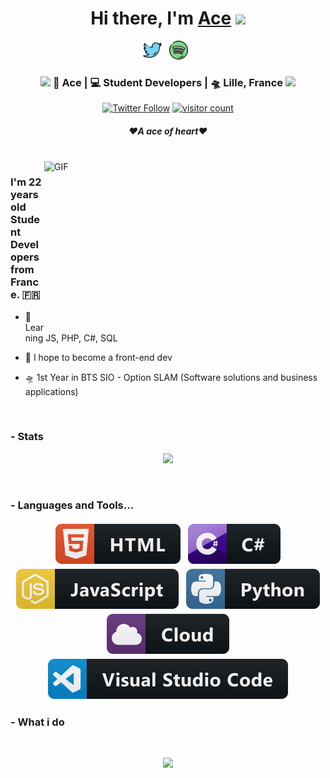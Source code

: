 <div align="center">
   <h1>Hi there, I'm <a href="https://aceofheart.fr/">Ace</a> <img src="https://media.giphy.com/media/hvRJCLFzcasrR4ia7z/giphy.gif" width="25px"> </h1>
   
   
</div>

<p align='center'>
<a href="https://twitter.com/lovefulAce"><img height="30" src="https://raw.githubusercontent.com/8bithemant/8bithemant/master/twitter.png?raw=true"></a>&nbsp;&nbsp;
<a href="https://open.spotify.com/user/2s6f25qzn6eenrimmbb94ve3k?si=3056f7229cd34707"><img height="30" src="https://raw.githubusercontent.com/8bithemant/8bithemant/master/spotify.png?raw=true"></a>&nbsp;&nbsp;
 </p>



<div align="center">
<h3><img src="https://media.giphy.com/media/WUlplcMpOCEmTGBtBW/giphy.gif" width="30"> 🙎 Ace | 💻 Student Developers | 🛸 Lille, France <img src="https://media.giphy.com/media/WUlplcMpOCEmTGBtBW/giphy.gif" width="30"></h3>
</div>



<p align="center">
   <a href="https://twitter.com/lovefulAce"><img alt="Twitter Follow" src="https://img.shields.io/twitter/follow/lovefulAce?style=for-the-badge&color=09f&labelColor=black&logo=twitter&label=@lovefulAce"></a>
   <a href="https://visitor-badge.glitch.me/badge?page_id=ace-oh"> <img alt="visitor count" src="https://visitor-badge.glitch.me/badge?page_id=ace-oh"> </a>
 </p>
 
 <h5 align="center">
   <i>❤️A ace of heart❤️</i>
  </h5>
 
 
<br />
<img align="right" height="270px" width="450px" alt="GIF" src="https://media.giphy.com/media/HPFnMAD65WGfS/giphy.gif" />
<p align="center">
  <h3> I'm 22 years old Student Developers from France. 🇫🇷</h3>
</p>

 - 🥀 Learning JS, PHP, C#, SQL
   
 - 🔭 I hope to become a front-end dev

 - 🛸 1st Year in BTS SIO - Option SLAM (Software solutions and business applications)

<br />

<!--  -->



### - Stats

<p align="center" >
<a href="https://github.com/anuraghazra/github-readme-stats"> 
    <img  src="https://github-readme-stats.vercel.app/api?username=ace-oh&&show_icons=true&theme=radical"/>
  </a>

</p>

<br />

### - Languages and Tools...

<p align="center">
  <!-- For more icons please follow  https://github.com/MikeCodesDotNET/ColoredBadges -->
  <img src="https://raw.githubusercontent.com/8bithemant/8bithemant/master/svg/dev/languages/html.svg" alt="html" style="vertical-align:top; margin:4px">    
  <img src="https://raw.githubusercontent.com/8bithemant/8bithemant/master/svg/dev/languages/csharp.svg" alt="csharp" style="vertical-align:top; margin:4px">
  <img src="https://raw.githubusercontent.com/8bithemant/8bithemant/master/svg/dev/languages/js.svg" alt="js" style="vertical-align:top; margin:4px">
  <img src="https://raw.githubusercontent.com/8bithemant/8bithemant/master/svg/dev/languages/python.svg" alt="python" style="vertical-align:top; margin:4px">
  <img src="https://raw.githubusercontent.com/8bithemant/8bithemant/master/svg/dev/misc/cloud.svg" alt="cloud" style="vertical-align:top; margin:4px">
  <img src="https://raw.githubusercontent.com/8bithemant/8bithemant/master/svg/dev/tools/visualstudio_code.svg" alt="vscode" style="vertical-align:top; margin:4px">
</p>



 ### - What i do


<br />

<p align="center">
   <img src="https://media.giphy.com/media/1GEATImIxEXVR79Dhk/giphy.gif" />
   </p>
   
   
<br />
